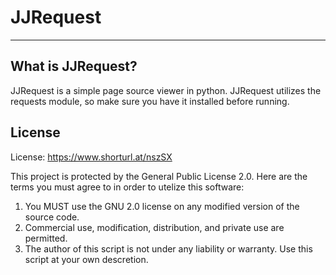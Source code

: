 # JJRequest
---
## What is JJRequest?
JJRequest is a simple page source viewer in python. JJRequest utilizes the requests module, so make sure you have it installed before running.

## License
License: https://www.shorturl.at/nszSX

This project is protected by the General Public License 2.0. Here are the terms you must agree to in order to utelize this software:
1. You MUST use the GNU 2.0 license on any modified version of the source code.
2. Commercial use, modification, distribution, and private use are permitted.
3. The author of this script is not under any liability or warranty. Use this script at your own descretion.
